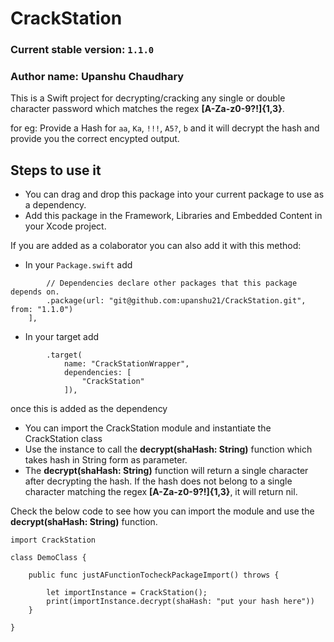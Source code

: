 # CrackStation

### Current stable version: `1.1.0`

### Author name: Upanshu Chaudhary

This is a Swift project for decrypting/cracking any single or double character password which matches the regex **[A-Za-z0-9?!]{1,3}**.

for eg: Provide a Hash for `aa`, `Ka`, `!!!`, `A5?`, `b` and it will decrypt the hash and provide you the correct encypted output.

## Steps to use it

- You can drag and drop this package into your current package to use as a dependency. 
- Add this package in the Framework, Libraries and Embedded Content in your Xcode project.

If you are added as a colaborator you can also add it with this method:

- In your `Package.swift` add 

```   dependencies: [
        // Dependencies declare other packages that this package depends on.
        .package(url: "git@github.com:upanshu21/CrackStation.git", from: "1.1.0")
    ],
```

- In your target add

```
        .target(
            name: "CrackStationWrapper",
            dependencies: [
                "CrackStation"
            ]),
```
            
once this is added as the dependency

- You can import the CrackStation module and instantiate the CrackStation class
- Use the instance to call the **decrypt(shaHash: String)** function which takes hash in String form as parameter.
- The **decrypt(shaHash: String)** function will return a single character after decrypting the hash. If the hash does not belong to a single character matching the regex **[A-Za-z0-9?!]{1,3}**, it will return nil.

Check the below code to see how you can import the module and use the **decrypt(shaHash: String)** function.

```
import CrackStation

class DemoClass {

    public func justAFunctionTocheckPackageImport() throws {
        
        let importInstance = CrackStation();
        print(importInstance.decrypt(shaHash: "put your hash here"))
    }

}
```
